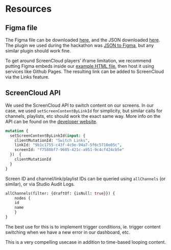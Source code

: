 # Resources

## Figma file

The Figma file can be downloaded [here](resources/example_figma_template.fig), and the JSON downloaded [here](resources/calendar.json). The plugin we used during the hackathon was [JSON to Figma](https://www.figma.com/community/plugin/789839703871161985/JSON-to-Figma), but any similar plugin should work fine.

To get around ScreenCloud players’ iframe limitation, we recommend putting Figma embeds inside our [example HTML file](resources/embed.html), then host it using services like Github Pages. The resulting link can be added to ScreenCloud via the Links feature.

## ScreenCloud API

We used the ScreenCloud API to switch content on our screens. In our case, we used `setScreenContentByLinkId` for simplicity, but similar calls for channels, playlists, etc should work the exact same way. More info on the API can be found on the [developer website](https://screencloud.github.io/signage-next-graphql-docs/).

```GraphQL
mutation {
  setScreenContentByLinkId(input: {
    clientMutationId: "Switch Links",
    linkId: "9b1c1755-c43f-4c9e-94a7-5f6c5710e05c",
    screenId: "f7580bf7-9605-421c-a951-9c4cf424cb5e"
  })  {
    clientMutationId
  }
}
```

Screen ID and channel/link/playlist IDs can be queried using `allChannels` (or similar), or via Studio Audit Logs.

```GraphQL
allChannels(filter: {draftOf: {isNull: true}}) {      
    nodes {
    id
    name
    }
}
```

The best use for this is to implement trigger conditions, ie. trigger content switching when we have a new error in our dashboard, etc.

This is a very compelling usecase in addition to time-based looping content.
